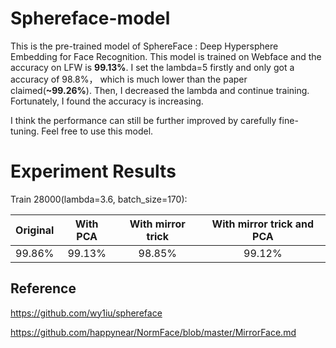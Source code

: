 # Sphereface-model
This is the pre-trained model of SphereFace : Deep Hypersphere Embedding for Face Recognition.
This model is trained on Webface and the accuracy on LFW is **99.13%**. I set the lambda=5 firstly and only got a accuracy of 98.8%， which is much lower than the paper claimed(**~99.26%**). Then, I decreased the lambda and continue training. Fortunately, I found the accuracy is increasing.

I think the performance can still be further improved by carefully fine-tuning. Feel free to use this model.
# Experiment Results
Train 28000(lambda=3.6, batch_size=170):

|Original | With PCA | With mirror trick| With mirror trick and PCA |
|:---------:|:---------:|:---------------:|:-----------------:|
| 99.86%  |  99.13%   |    98.85%       |99.12%           |


## Reference
https://github.com/wy1iu/sphereface

https://github.com/happynear/NormFace/blob/master/MirrorFace.md
